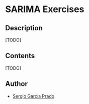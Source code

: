 # SARIMA Exercises

## Description
[TODO]

## Contents
[TODO]

## Author
* [Sergio García Prado](https://garcipardes.me)
